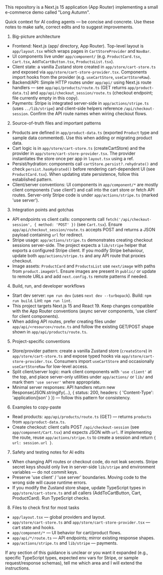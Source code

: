 This repository is a Next.js 15 application (App Router) implementing a small e-commerce demo called "Long Autumn".

Quick context for AI coding agents — be concise and concrete. Use these notes to make safe, correct edits and to suggest improvements.

1) Big-picture architecture
- Frontend: Next.js (app/ directory, App Router). Top-level layout is `app/layout.tsx` which wraps pages in `CartStoreProvider` and `NavBar`.
- UI components live under `app/component/` (e.g. `ProductCard.tsx`, `Cart.tsx`, `AddToCartButton.tsx`, `ProductsList.tsx`).
- Client state: a vanilla Zustand store created in `app/store/cart-store.ts` and exposed via `app/store/cart-store-provider.tsx`. Components import hooks from the provider (e.g. `useCartStore`, `useCartStoreRaw`).
- Backend/API: Simple HTTP routes under `app/api/` using Next.js route handlers — see `app/api/products/route.ts` (GET returns `app/product-data.ts`) and `app/api/checkout_session/route.ts` (checkout endpoint; file currently empty in this copy).
- Payments: Stripe is integrated server-side in `app/actions/stripe.ts` (uses `../lib/stripe`) and client-side helpers reference `/api/checkout-session`. Confirm the API route names when wiring checkout flows.

2) Source-of-truth files and important patterns
- Products are defined in `app/product-data.ts` (exported `Product` type and sample data commented). Use this when adding or migrating product data.
- Cart logic is in `app/store/cart-store.ts` (createCartStore) and the provider in `app/store/cart-store-provider.tsx`. The provider instantiates the store once per app in `layout.tsx` using a ref.
- Persist/hydration: components call `cartStore.persist?.rehydrate()` and check `persist.hasHydrated()` before rendering cart-dependent UI (see `ProductCard.tsx`). When updating state persistence, follow this established pattern.
- Client/server conventions: UI components in `app/component/*` are mostly client components ('use client') and call into the cart store or fetch API routes. Server-only Stripe code is under `app/actions/stripe.ts` (marked 'use server').

3) Integration points and gotchas
- API endpoints vs client calls: components call `fetch('/api/checkout-session', { method: 'POST' })` (see `Cart.tsx`). Ensure `app/api/checkout_session/route.ts` accepts POST and returns a JSON payload containing `url` for redirect.
- Stripe usage: `app/actions/stripe.ts` demonstrates creating checkout sessions server-side. The project expects a `lib/stripe` helper that exports a configured Stripe client. If you modify Stripe behaviour, update both `app/actions/stripe.ts` and any API route that proxies checkout.
- Image assets: `ProductCard` and `ProductsList` use `next/image` with paths from `product.imageUrl`. Ensure images are present in `public/` or update to remote URLs and add `next.config.ts` remote patterns if needed.

4) Build, run, and developer workflows
- Start dev server: `npm run dev` (uses `next dev --turbopack`). Build: `npm run build`. Lint: `npm run lint`.
- This project targets Next.js 15 and React 19. Keep changes compatible with the App Router conventions (async server components, 'use client' for client components).
- When adding API routes, prefer creating files under `app/api/<resource>/route.ts` and follow the existing GET/POST shape shown in `app/api/products/route.ts`.

5) Project-specific conventions
- Store/provider pattern: create a vanilla Zustand store (`createStore`) in `app/store/cart-store.ts` and expose typed hooks via `app/store/cart-store-provider.tsx`. Consumers import `useCartStore` and occasionally `useCartStoreRaw` for low-level access.
- Split client/server logic: mark client components with `'use client'` at the top, and place server-only utilities under `app/actions/` or `lib/` and mark them `'use server'` where appropriate.
- Minimal server responses: API handlers return new Response(JSON.stringify(...), { status: 200, headers: { 'Content-Type': 'application/json' } }) — follow this pattern for consistency.

6) Examples to copy-paste
- Read products: `app/api/products/route.ts` (GET) — returns `products` from `app/product-data.ts`.
- Create checkout: client calls POST `/api/checkout-session` (see `app/component/Cart.tsx`) and expects JSON with `url`. If implementing the route, reuse `app/actions/stripe.ts` to create a session and return `{ url: session.url }`.

7) Safety and testing notes for AI edits
- When changing API routes or checkout code, do not leak secrets. Stripe secret keys should only live in server-side `lib/stripe` and environment variables — do not commit keys.
- Preserve 'use client' / 'use server' boundaries. Moving code to the wrong side will cause runtime errors.
- If you modify the Zustand store shape, update TypeScript types in `app/store/cart-store.ts` and all callers (AddToCartButton, Cart, ProductCard). Run TypeScript checks.

8) Files to check first for most tasks
- `app/layout.tsx` — global providers and layout.
- `app/store/cart-store.ts` and `app/store/cart-store-provider.tsx` — cart state and hooks.
- `app/component/*` — UI behavior for cart/product flows.
- `app/api/*/route.ts` — API endpoints; mirror existing response shapes.
- `app/actions/stripe.ts` and `lib/stripe` — payments.

If any section of this guidance is unclear or you want it expanded (e.g., specific TypeScript types, expected env vars for Stripe, or sample request/response schemas), tell me which area and I will extend the instructions.
